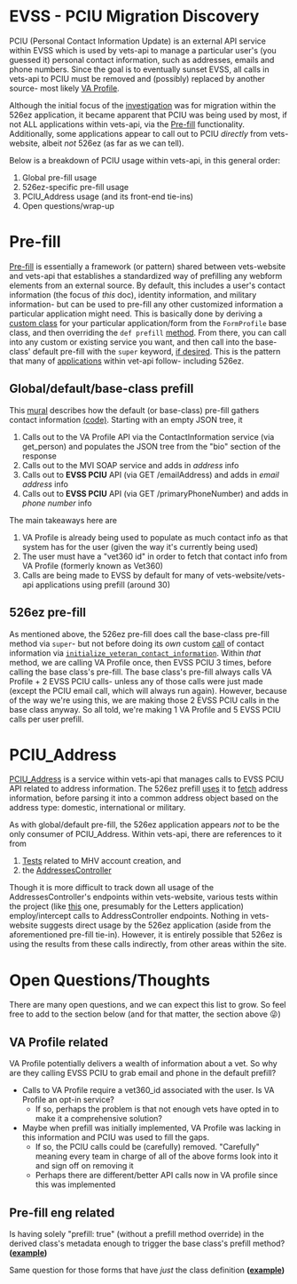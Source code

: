 # EVSS - PCIU Migration Discovery

PCIU (Personal Contact Information Update) is an external API service within EVSS which is used by vets-api to manage a particular user's (you guessed it) personal contact information, such as addresses, emails and phone numbers. Since the goal is to eventually sunset EVSS, all calls in vets-api to PCIU must be removed and (possibly) replaced by another source- most likely [VA Profile](https://depo-platform-documentation.scrollhelp.site/developer-docs/va-profile). 

Although the initial focus of the [investigation](https://app.zenhub.com/workspaces/disability-experience-63dbdb0a401c4400119d3a44/issues/gh/department-of-veterans-affairs/va.gov-team/64189) was for migration within the 526ez application, it became apparent that PCIU was being used by most, if not ALL applications within vets-api, via the [Pre-fill](https://depo-platform-documentation.scrollhelp.site/developer-docs/va-forms-library-how-to-work-with-pre-fill#VAFormsLibrary-HowtoworkwithPre-Fill-Vets-APIWork) functionality. Additionally, some applications appear to call out to PCIU *directly* from vets-website, albeit *not* 526ez (as far as we can tell). 

Below is a breakdown of PCIU usage within vets-api, in this general order:
1. Global pre-fill usage
2. 526ez-specific pre-fill usage
3. PCIU_Address usage (and its front-end tie-ins)
4. Open questions/wrap-up

# Pre-fill
[Pre-fill](https://depo-platform-documentation.scrollhelp.site/developer-docs/va-forms-library-how-to-work-with-pre-fill#VAFormsLibrary-HowtoworkwithPre-Fill-Vets-APIWork) is essentially a framework (or pattern) shared between vets-website and vets-api that establishes a standardized way of prefilling any webform elements from an external source. By default, this includes a user's contact information (the focus of *this* doc), identity information, and military information- but can be used to pre-fill any other customized information a particular application might need. This is basically done by deriving a [custom class](https://github.com/department-of-veterans-affairs/vets-api/blob/81e325eebaa92b3fbb1a9a938a9c60c8572fd454/app/models/form_profile.rb#L191) for your particular application/form from the `FormProfile` base class, and then overriding the `def prefill` [method](https://github.com/department-of-veterans-affairs/vets-api/blob/81e325eebaa92b3fbb1a9a938a9c60c8572fd454/app/models/form_profile.rb#L191). From there, you can call into any custom or existing service you want, and then call into the base-class' default pre-fill with the `super` keyword, [if desired](https://github.com/department-of-veterans-affairs/vets-api/blob/81e325eebaa92b3fbb1a9a938a9c60c8572fd454/app/models/form_profiles/va_526ez.rb#L81). This is the pattern that many of [applications](https://github.com/department-of-veterans-affairs/vets-api/tree/81e325eebaa92b3fbb1a9a938a9c60c8572fd454/app/models/form_profiles) within vet-api follow- including 526ez.

## Global/default/base-class prefill

This [mural](https://app.mural.co/t/departmentofveteransaffairs9999/m/departmentofveteransaffairs9999/1704228836578/aad7d6a83429dcc089f8d6e7d6a764f0aea4536f?sender=u0fedae1437598fcbe2f47409) describes how the default (or base-class) pre-fill gathers contact information [(code)](https://github.com/department-of-veterans-affairs/vets-api/blob/81e325eebaa92b3fbb1a9a938a9c60c8572fd454/app/models/form_profile.rb#L313). Starting with an empty JSON tree, it
1. Calls out to the VA Profile API via the ContactInformation service (via get_person) and populates the JSON tree from the "bio" section of the response
2. Calls out to the MVI SOAP service and adds in *address* info
3. Calls out to **EVSS PCIU** API (via GET /emailAddress) and adds in *email address* info
4. Calls out to **EVSS PCIU** API (via GET /primaryPhoneNumber) and adds in *phone number* info

The main takeaways here are
1. VA Profile is already being used to populate as much contact info as that system has for the user (given the way it's currently being used)
2. The user must have a "vet360 id" in order to fetch that contact info from VA Profile (formerly known as Vet360)
3. Calls are being made to EVSS by default for many of vets-website/vets-api applications using prefill (around 30)

## 526ez pre-fill

As mentioned above, the 526ez pre-fill does call the base-class pre-fill method via `super`- but not before doing its *own* custom [call](https://github.com/department-of-veterans-affairs/vets-api/blob/81e325eebaa92b3fbb1a9a938a9c60c8572fd454/app/models/form_profiles/va_526ez.rb#L79) of contact information via [`initialize_veteran_contact_information`](https://github.com/department-of-veterans-affairs/vets-api/blob/81e325eebaa92b3fbb1a9a938a9c60c8572fd454/app/models/form_profiles/va_526ez.rb#L130). Within *that* method, we are calling VA Profile once, then EVSS PCIU 3 times, before calling the base class's pre-fill. The base class's pre-fill always calls VA Profile + 2 EVSS PCIU calls- unless any of those calls were just made (except the PCIU email call, which will always run again). However, because of the way we're using this, we are making those 2 EVSS PCIU calls in the base class anyway. So all told, we're making 1 VA Profile and 5 EVSS PCIU calls per user prefill.

# PCIU_Address

[PCIU_Address](https://github.com/department-of-veterans-affairs/vets-api/blob/81e325eebaa92b3fbb1a9a938a9c60c8572fd454/lib/evss/pciu_address/service.rb) is a service within vets-api that manages calls to EVSS PCIU API related to address information. The 526ez prefill [uses](https://github.com/department-of-veterans-affairs/vets-api/blob/81e325eebaa92b3fbb1a9a938a9c60c8572fd454/app/models/form_profiles/va_526ez.rb#L135) it to [fetch](https://github.com/department-of-veterans-affairs/vets-api/blob/81e325eebaa92b3fbb1a9a938a9c60c8572fd454/app/models/form_profiles/va_526ez.rb#L164) address information, before parsing it into a common address object based on the address type: domestic, international or military.

As with global/default pre-fill, the 526ez application appears *not* to be the only consumer of PCIU_Address. Within vets-api, there are references to it from
1. [Tests](https://github.com/department-of-veterans-affairs/vets-api/blob/81e325eebaa92b3fbb1a9a938a9c60c8572fd454/spec/lib/mhv_ac/client_spec.rb#L48) related to MHV account creation, and
2. the [AddressesController](https://github.com/department-of-veterans-affairs/vets-api/blob/81e325eebaa92b3fbb1a9a938a9c60c8572fd454/app/controllers/v0/addresses_controller.rb)

Though it is more difficult to track down all usage of the AddressesController's endpoints within vets-website, various tests within the project (like [this](https://github.com/department-of-veterans-affairs/vets-website/blob/4d48aae81e266379427a34e80f21ae31a22aefd9/src/applications/letters/tests/02-keyboard-only.cypress.spec.js#L17) one, presumably for the Letters application) employ/intercept calls to AddressController endpoints. Nothing in vets-website suggests direct usage by the 526ez application (aside from the aforementioned pre-fill tie-in). However, it is entirely possible that 526ez is using the results from these calls indirectly, from other areas within the site.

# Open Questions/Thoughts
There are many open questions, and we can expect this list to grow. So feel free to add to the section below (and for that matter, the section above 😜)

## VA Profile related
VA Profile potentially delivers a wealth of information about a vet. So why are they calling EVSS PCIU to grab email and phone in the default prefill?

-   Calls to VA Profile require a vet360_id associated with the user. Is VA Profile an opt-in service?
    -   If so, perhaps the problem is that not enough vets have opted in to make it a comprehensive solution?
-   Maybe when prefill was initially implemented, VA Profile was lacking in this information and PCIU was used to fill the gaps.
    - If so, the PCIU calls could be (carefully) removed. "Carefully" meaning every team in charge of all of the above forms look into it and sign off on removing it
    - Perhaps there are different/better API calls now in VA profile since this was implemented


## Pre-fill eng related
Is having solely "prefill: true" (without a prefill method override) in the derived class's metadata enough to trigger the base class's prefill method? **([example](https://github.com/department-of-veterans-affairs/vets-api/blob/81e325eebaa92b3fbb1a9a938a9c60c8572fd454/app/models/form_profiles/va_0995.rb))**

Same question for those forms that have *just* the class definition **([example](https://github.com/department-of-veterans-affairs/vets-api/blob/81e325eebaa92b3fbb1a9a938a9c60c8572fd454/app/models/form_profiles/va_0996.rb))**
